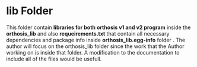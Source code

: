 # lib Folder
This folder contain  **libraries for both orthosis v1 and v2 program** inside the **orthosis_lib** and also **requeirements.txt** that contain all necessary dependencies and package info inside **orthosis_lib.egg-info** folder . The author will focus on the orthosis_lib folder since the work that the Author working on is inside that folder. A modification to the documentation to include all of the files would be usefull. 

